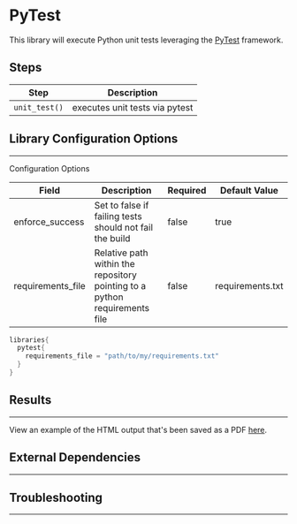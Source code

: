 # PyTest

This library will execute Python unit tests leveraging the [PyTest](https://docs.pytest.org/en/latest/) framework. 

## Steps

| Step | Description |
| ----------- | ----------- |
| ``unit_test()`` | executes unit tests via pytest |

## Library Configuration Options
---

Configuration Options

| Field | Description | Required | Default Value |
| ----------- | ----------- | ----------- | ----------- |
| enforce_success | Set to false if failing tests should not fail the build | false  | true |
| requirements_file | Relative path within the repository pointing to a python requirements file | false  | requirements.txt |

```groovy
libraries{
  pytest{
    requirements_file = "path/to/my/requirements.txt"
  }
}
```

## Results
---

View an example of the HTML output that's been saved as a PDF [here](../../assets/attachments/pytest/pytest.pdf). 

## External Dependencies 
---

## Troubleshooting 
---